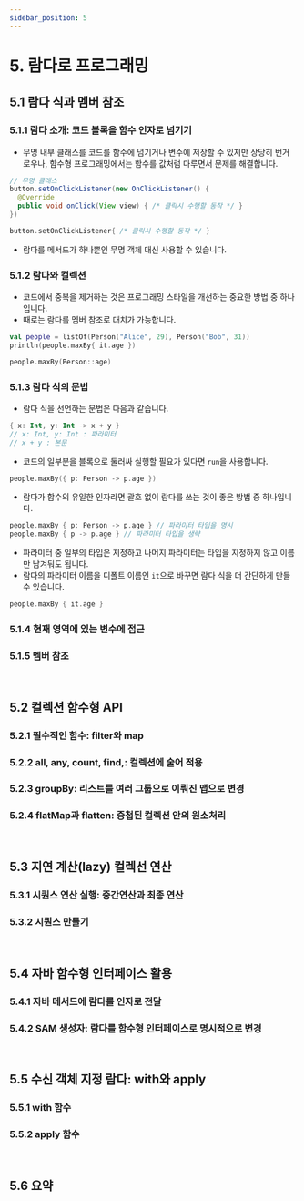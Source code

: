 ```yaml
---
sidebar_position: 5
---
```


# 5. 람다로 프로그래밍

## 5.1 람다 식과 멤버 참조

### 5.1.1 람다 소개: 코드 블록을 함수 인자로 넘기기

- 무명 내부 클래스를 코드를 함수에 넘기거나 변수에 저장할 수 있지만 상당히 번거로우나, 함수형 프로그래밍에서는 함수를 값처럼 다루면서 문제를 해결합니다.

```java
// 무명 클래스
button.setOnClickListener(new OnClickListener() {
  @Override
  public void onClick(View view) { /* 클릭시 수행할 동작 */ }
})
```

```kt
button.setOnClickListener{ /* 클릭시 수행할 동작 */ }
```

- 람다를 메서드가 하나뿐인 무명 객체 대신 사용할 수 있습니다.

### 5.1.2 람다와 컬렉션

- 코드에서 중복을 제거하는 것은 프로그래밍 스타일을 개선하는 중요한 방법 중 하나입니다.
- 때로는 람다를 멤버 참조로 대치가 가능합니다.

```kt
val people = listOf(Person("Alice", 29), Person("Bob", 31))
println(people.maxBy{ it.age })
```

```kt
people.maxBy(Person::age)
```

### 5.1.3 람다 식의 문법

- 람다 식을 선언하는 문법은 다음과 같습니다.

```kt
{ x: Int, y: Int -> x + y }
// x: Int, y: Int : 파라미터
// x + y : 본문
```

- 코드의 일부분을 블록으로 둘러싸 실행할 필요가 있다면 `run`을 사용합니다.

```kt
people.maxBy({ p: Person -> p.age })
```

- 람다가 함수의 유일한 인자라면 괄호 없이 람다를 쓰는 것이 좋은 방법 중 하나입니다.

```kt
people.maxBy { p: Person -> p.age } // 파라미터 타입을 명시
people.maxBy { p -> p.age } // 파라미터 타입을 생략
```

- 파라미터 중 일부의 타입은 지정하고 나머지 파라미터는 타입을 지정하지 않고 이름만 남겨둬도 됩니다.
- 람다의 파라미터 이름을 디폴트 이름인 `it`으로 바꾸면 람다 식을 더 간단하게 만들 수 있습니다.

```kt
people.maxBy { it.age }
```

### 5.1.4 현재 영역에 있는 변수에 접근

### 5.1.5 멤버 참조

<br/>

## 5.2 컬렉션 함수형 API

### 5.2.1 필수적인 함수: filter와 map

### 5.2.2 all, any, count, find,: 컬렉션에 술어 적용

### 5.2.3 groupBy: 리스트를 여러 그룹으로 이뤄진 맵으로 변경

### 5.2.4 flatMap과 flatten: 중첩된 컬렉션 안의 원소처리

<br/>

## 5.3 지연 계산(lazy) 컬렉선 연산

### 5.3.1 시퀀스 연산 실행: 중간연산과 최종 연산

### 5.3.2 시퀀스 만들기

<br/>

## 5.4 자바 함수형 인터페이스 활용

### 5.4.1 자바 메서드에 람다를 인자로 전달

### 5.4.2 SAM 생성자: 람다를 함수형 인터페이스로 명시적으로 변경

<br/>

## 5.5 수신 객체 지정 람다: with와 apply

### 5.5.1 with 함수

### 5.5.2 apply 함수

<br/>

## 5.6 요약
